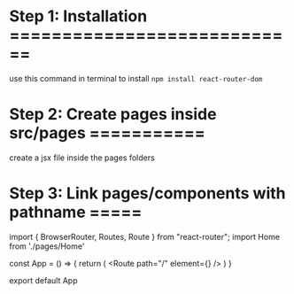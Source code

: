 # Step 1: Installation ============================
use this command in terminal to install
`npm install react-router-dom`

# Step 2: Create pages inside src/pages ===========
create a jsx file inside the pages folders

# Step 3: Link pages/components with pathname =====
import { BrowserRouter, Routes, Route } from "react-router";
import Home from './pages/Home'

const App = () => {
  return (
    <BrowserRouter>
      <Routes>
        <Route path="/" element={<Home />} />
      </Routes>
    </BrowserRouter>
  )
}

export default App 

